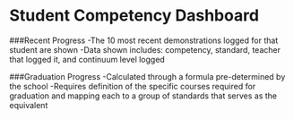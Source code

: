 # Student Competency Dashboard

###Recent Progress
-The 10 most recent demonstrations logged for that student are shown
-Data shown includes: competency, standard, teacher that logged it, and continuum level logged

###Graduation Progress
-Calculated through a formula pre-determined by the school
-Requires definition of the specific courses required for graduation and mapping each to a group of standards that serves as the equivalent
